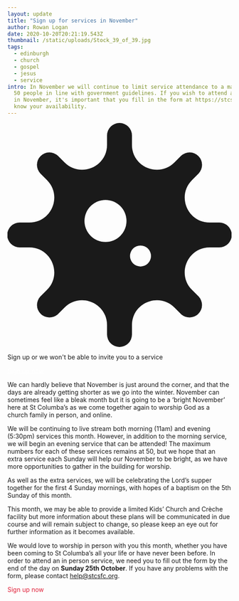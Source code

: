 ```yaml
---
layout: update
title: "Sign up for services in November"
author: Rowan Logan
date: 2020-10-20T20:21:19.543Z
thumbnail: /static/uploads/Stock_39_of_39.jpg
tags:
  - edinburgh
  - church
  - gospel
  - jesus
  - service
intro: In November we will continue to limit service attendance to a maximum of
  50 people in line with government guidelines. If you wish to attend a service
  in November, it's important that you fill in the form at https://stcsfc.org/november to let us
  know your availability.
---
```

<div class="flex items-center px-4 py-2 mb-4 text-white shadow-lg bg-stcs-footer-bg1">
  <svg aria-hidden="true" focusable="false" data-prefix="fas" data-icon="virus" class="w-16 h-16 fa-virus fa-w-16 svg-inline--fa text-stcs-nav-bg" role="img" xmlns="http://www.w3.org/2000/svg" viewBox="0 0 512 512"><path fill="currentColor" d="M483.55,227.55H462c-50.68,0-76.07-61.27-40.23-97.11L437,115.19A28.44,28.44,0,0,0,396.8,75L381.56,90.22c-35.84,35.83-97.11,10.45-97.11-40.23V28.44a28.45,28.45,0,0,0-56.9,0V50c0,50.68-61.27,76.06-97.11,40.23L115.2,75A28.44,28.44,0,0,0,75,115.19l15.25,15.25c35.84,35.84,10.45,97.11-40.23,97.11H28.45a28.45,28.45,0,1,0,0,56.89H50c50.68,0,76.07,61.28,40.23,97.12L75,396.8A28.45,28.45,0,0,0,115.2,437l15.24-15.25c35.84-35.84,97.11-10.45,97.11,40.23v21.54a28.45,28.45,0,0,0,56.9,0V462c0-50.68,61.27-76.07,97.11-40.23L396.8,437A28.45,28.45,0,0,0,437,396.8l-15.25-15.24c-35.84-35.84-10.45-97.12,40.23-97.12h21.54a28.45,28.45,0,1,0,0-56.89ZM224,272a48,48,0,1,1,48-48A48,48,0,0,1,224,272Zm80,56a24,24,0,1,1,24-24A24,24,0,0,1,304,328Z"></path></svg>
  <div class="ml-4">
    <p class="text-lg font-semibold tracking-tight uppercase">Sign up or we won't be able to invite you to a service</p>
    <p>
    <a class="hover:text-red-stcs" style="color: #ffffff;" href="https://stcsfc.org/november"
    target="_blank">Sign up now</a>
    </p>
  </div>
</div>

We can hardly believe that November is just around the corner, and that the days are already getting shorter as we go into the winter. November can sometimes feel like a bleak month but it is going to be a ‘bright November’ here at St Columba’s as we come together again to worship God as a church family in person, and online.

We will be continuing to live stream both morning (11am) and evening (5:30pm) services this month. However, in addition to the morning service, we will begin an evening service that can be attended! The maximum numbers for each of these services remains at 50, but we hope that an extra service each Sunday will help our November to be bright, as we have more opportunities to gather in the building for worship.

As well as the extra services, we will be celebrating the Lord’s supper together for the first 4 Sunday mornings, with hopes of a baptism on the 5th Sunday of this month. 

This month, we may be able to provide a limited Kids’ Church and Crèche facility but more information about these plans will be communicated in due course and will remain subject to change, so please keep an eye out for further information as it becomes available.

We would love to worship in person with you this month, whether you have been coming to St Columba’s all your life or have never been before. In order to attend an in person service, we need you to fill out the form by the end of the day on **Sunday 25th October**. If you have any problems with the form, please contact <a href="mailto:help@stcsfc.org">help@stcsfc.org</a>.

<a
    class="inline-block px-4 py-3 text-3xl hover:shadow-2xl hover:bg-stcs-footer-bg1" 
    style="color: #e02039!important; text-decoration: none;"
    href="https://stcsfc.org/november" target="_blank">
    Sign up now 
</a>
